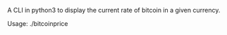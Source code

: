 A CLI in python3 to display the current rate of bitcoin in a given currency.

Usage: ./bitcoinprice <Currency Name in the following format: USD>